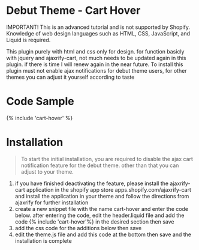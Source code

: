 # Debut Theme - Cart Hover

IMPORTANT! This is an advanced tutorial and is not supported by Shopify. Knowledge of web design languages such as HTML, CSS, JavaScript, and Liquid is required.

This plugin purely with html and css only for design. for function basicly with jquery and ajaxrify-cart, not much needs to be updated again in this plugin. if there is time I will renew again in the near future.
To install this plugin must not enable ajax notifications for debut theme users, for other themes you can adjust it yourself according to taste

# Code Sample
<div class="hover">
            {% include 'cart-hover' %}
</div>


# Installation

>To start the initial installation, you are required to disable the ajax cart notification feature for the debut theme. other than that you can adjust to your theme.

1. if you have finished deactivating the feature, please install the ajaxrify-cart application in the shopify app store apps.shopify.com/ajaxrify-cart and install the application in your theme and follow the directions from ajaxrify for further installation
2. create a new snippet file with the name cart-hover and enter the code below. after entering the code, edit the header.liquid file and add the code
{% include 'cart-hover'%}
in the desired section then save
3. add the css code for the additions below then save
4. edit the theme.js file and add this code at the bottom then save and the installation is complete
